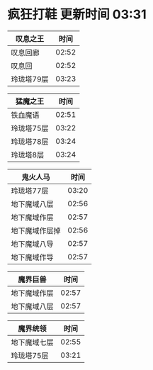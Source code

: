 # 疯狂打鞋 更新时间 03:31

| 叹息之王   | 时间    |
|--------|-------|
| 叹息回廊 | 02:52 |
| 叹息回 | 02:52 |
| 玲珑塔79层 | 03:23 |

| 猛魔之王   | 时间    |
|--------|-------|
| 铁血魔语 | 02:51 |
| 玲珑塔75层 | 03:22 |
| 玲珑塔78层 | 03:24 |
| 玲珑塔8层 | 03:24 |

| 鬼火人马   | 时间    |
|--------|-------|
| 玲珑塔77层 | 03:20 |
| 地下魔域八层 | 02:56 |
| 地下魔域作层 | 02:57 |
| 地下魔域作层掉 | 02:56 |
| 地下魔域八导 | 02:57 |
| 地下魔域作导 | 02:57 |

| 魔界巨兽   | 时间    |
|--------|-------|
| 地下魔域作层 | 02:57 |
| 地下魔域八层 | 02:57 |

| 魔界统领   | 时间    |
|--------|-------|
| 地下魔域七层 | 02:55 |
| 玲珑塔75层 | 03:21 |